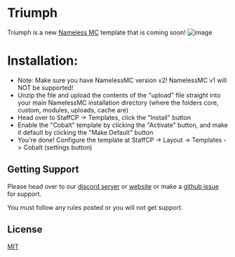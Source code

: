 # Triumph 

Triumph is a new [Nameless MC](https://namelessmc.com) template that is coming soon!
![image](https://playpiglin.net/host/files/images/ad-Triumph.png)

# Installation:
- Note: Make sure you have NamelessMC version v2! NamelessMC v1 will NOT be supported!
- Unzip the file and upload the contents of the "upload" file straight into your main NamelessMC installation directory (where the folders core, custom, modules, uploads, cache are)
- Head over to StaffCP -> Templates, click the "Install" button
- Enable the "Cobalt" template by clicking the "Activate" button, and make it default by clicking the "Make Default" button
- You're done! Configure the template at StaffCP -> Layout -> Templates -> Cobalt (settings button)

## Getting Support

Please head over to our [discord server](https://discord.gg/eEhbfjUwsf) or [website](https://playpiglin.net/triumph/support) or make a [github issue](https://github.com/Play-Piglin-Network-Official/Triumph/issues) for support.

You must follow any rules posted or you will not get support. 

## License
[MIT](https://choosealicense.com/licenses/gpl-3.0/)
